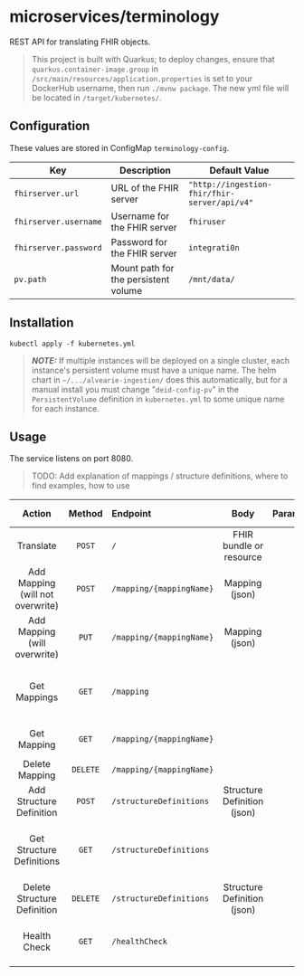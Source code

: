 # microservices/terminology

REST API for translating FHIR objects.

> This project is built with Quarkus; to deploy changes, ensure that
> `quarkus.container-image.group` in `/src/main/resources/application.properties`
> is set to your DockerHub username, then run `./mvnw package`. The new yml
> file will be located in `/target/kubernetes/`.

## Configuration

These values are stored in ConfigMap `terminology-config`.

| Key | Description | Default Value |
|-----|-------------|---------------|
| `fhirserver.url` | URL of the FHIR server | `"http://ingestion-fhir/fhir-server/api/v4"` |
| `fhirserver.username` | Username for the FHIR server | `fhiruser` |
| `fhirserver.password` | Password for the FHIR server | `integrati0n` |
| `pv.path` | Mount path for the persistent volume | `/mnt/data/` |

## Installation

```shell
kubectl apply -f kubernetes.yml
```
> **_NOTE:_**  If multiple instances will be deployed on a single cluster, each instance's
> persistent volume must have a unique name. The helm chart in `~/.../alvearie-ingestion/`
> does this automatically, but for a manual install you must change "`deid-config-pv`" in
> the `PersistentVolume` definition in `kubernetes.yml` to some unique name for each instance.

## Usage

The service listens on port 8080.

> TODO: Add explanation of mappings / structure definitions, where to find examples, how to use

| Action | Method | Endpoint | Body | Parameters | Returns on Success |
|:------:|:------:|:---------|:----:|:-----------|:-------:|
| Translate | `POST` | `/` | FHIR bundle or resource | | Translated object |
| Add Mapping (will not overwrite) | `POST` | `/mapping/{mappingName}` | Mapping (json) | | Status `200` |
| Add Mapping (will overwrite) | `PUT` | `/mapping/{mappingName}` | Mapping (json) | | Status `200`
| Get Mappings | `GET` | `/mapping` | | | Newline-delimited list of mapping names |
| Get Mapping | `GET` | `/mapping/{mappingName}` | | | Mapping named `mappingName` |
| Delete Mapping | `DELETE` | `/mapping/{mappingName}` | | | Status `200` |
| Add Structure Definition | `POST` | `/structureDefinitions` | Structure Definition (json) | | Status `200` |
| Get Structure Definitions | `GET` | `/structureDefinitions` | | | Newline-delimited list of structure definitions |
| Delete Structure Definition | `DELETE` | `/structureDefinitions` | Structure Definition (json) | | Status `200` |
| Health Check | `GET` | `/healthCheck` | | | Status `200` if OK </br> Status `500` if errors |